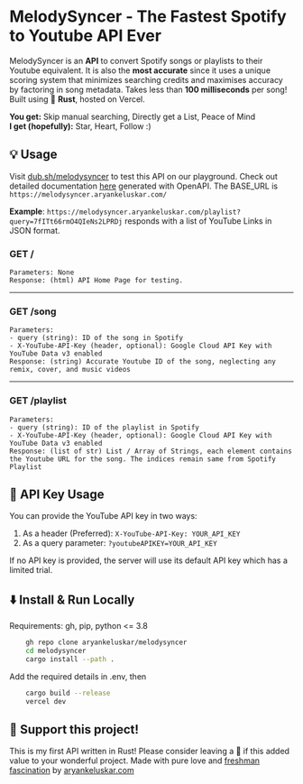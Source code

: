 # MelodySyncer - The Fastest Spotify to Youtube API Ever

MelodySyncer is an **API** to convert Spotify songs or playlists to their Youtube equivalent. It is also the **most accurate** since it uses a unique scoring system that minimizes searching credits and maximises accuracy by factoring in song metadata. Takes less than **100 milliseconds** per song! Built using 🦀 **Rust**, hosted on Vercel.
 
**You get:** Skip manual searching, Directly get a List, Peace of Mind <br> **I get (hopefully):** Star, Heart, Follow :)

## 💡 Usage
Visit [dub.sh/melodysyncer](https://dub.sh/melodysyncer) to test this API on our playground. Check out detailed documentation [here](https://melodysyncer.aryankeluskar.com/docs) generated with OpenAPI. The BASE_URL is `https://melodysyncer.aryankeluskar.com/`

**Example**: `https://melodysyncer.aryankeluskar.com/playlist?query=7fITt66rmO4QIeNs2LPRDj` responds with a list of YouTube Links in JSON format.

### GET /
    Parameters: None 
    Response: (html) API Home Page for testing.
    
<hr>

### GET /song
    Parameters: 
    - query (string): ID of the song in Spotify
    - X-YouTube-API-Key (header, optional): Google Cloud API Key with YouTube Data v3 enabled
    Response: (string) Accurate Youtube ID of the song, neglecting any remix, cover, and music videos
    
<hr>

### GET /playlist
    Parameters: 
    - query (string): ID of the playlist in Spotify
    - X-YouTube-API-Key (header, optional): Google Cloud API Key with YouTube Data v3 enabled
    Response: (list of str) List / Array of Strings, each element contains the Youtube URL for the song. The indices remain same from Spotify Playlist

## 🔑 API Key Usage
You can provide the YouTube API key in two ways:
1. As a header (Preferred): `X-YouTube-API-Key: YOUR_API_KEY`
2. As a query parameter: `?youtubeAPIKEY=YOUR_API_KEY`

If no API key is provided, the server will use its default API key which has a limited trial.

## ⬇️ Install & Run Locally
Requirements: gh, pip, python <= 3.8
```bash
    gh repo clone aryankeluskar/melodysyncer
    cd melodysyncer
    cargo install --path .
```
Add the required details in .env, then
```bash
    cargo build --release
    vercel dev
```

## 💬 Support this project!
This is my first API written in Rust! Please consider leaving a 🌟 if this added value to your wonderful project. Made with pure love and [freshman fascination](## "it's a real term i swear") by [aryankeluskar.com](https://aryankeluskar.com)